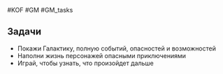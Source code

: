 #KOF #GM #GM_tasks  

## Задачи

- Покажи Галактику, полную событий, опасностей и возможностей
- Наполни жизнь персонажей опасными приключениями
- Играй, чтобы узнать, что произойдет дальше


